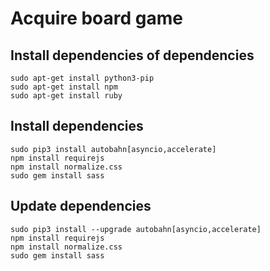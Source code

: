 # Acquire board game
## Install dependencies of dependencies
    sudo apt-get install python3-pip
    sudo apt-get install npm
    sudo apt-get install ruby
## Install dependencies
    sudo pip3 install autobahn[asyncio,accelerate]
    npm install requirejs
    npm install normalize.css
    sudo gem install sass
## Update dependencies
    sudo pip3 install --upgrade autobahn[asyncio,accelerate]
    npm install requirejs
    npm install normalize.css
    sudo gem install sass
